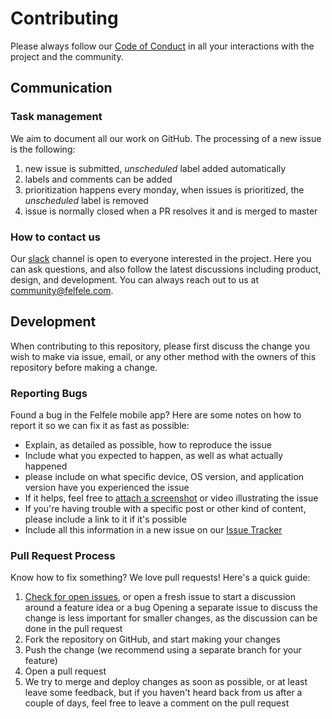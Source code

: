 # Contributing

Please always follow our [Code of Conduct](https://github.com/felfele/felfele/blob/master/CODE_OF_CONDUCT.md) in all your interactions with the project and the community.

## Communication

### Task management

We aim to document all our work on GitHub. The processing of a new issue is the following:
1. new issue is submitted, _unscheduled_ label added automatically
2. labels and comments can be added
3. prioritization happens every monday, when issues is prioritized, the _unscheduled_ label is removed
4. issue is normally closed when a PR resolves it and is merged to master

### How to contact us

Our [slack](https://join.slack.com/t/felfele/shared_invite/enQtNTM1MjUwNTI1NzI5LTY5Yjg0YmVjN2MyN2MzMzc0Y2RkMGRiYzE0N2U0ZjgwNmYxMTQ3YjUwMDg1MGFiZTZlMWViZjU2MWJjY2Y0OTY) channel is open to everyone interested in the project. Here you can ask questions, and also follow the latest discussions including product, design, and development. You can always reach out to us at community@felfele.com.

## Development

When contributing to this repository, please first discuss the change you wish to make via issue,
email, or any other method with the owners of this repository before making a change.

### Reporting Bugs

Found a bug in the Felfele mobile app? Here are some notes on how to report it so we
can fix it as fast as possible:

- Explain, as detailed as possible, how to reproduce the issue
- Include what you expected to happen, as well as what actually happened
- please include on what specific device, OS version, and application version have you experienced the issue
- If it helps, feel free to [attach a
  screenshot](https://github.com/blog/1347-issue-attachments) or video
  illustrating the issue
- If you're having trouble with a specific post or other kind of content, please include a link to it if it's possible
- Include all this information in a new issue on our [Issue Tracker](https://github.com/felfele/felfele/issues)

### Pull Request Process

Know how to fix something? We love pull requests! Here's a quick guide:

1. [Check for open issues](https://github.com/travis-ci/travis-ci/issues), or
   open a fresh issue to start a discussion around a feature idea or a bug
   Opening a separate issue to discuss the change is less important for smaller
   changes, as the discussion can be done in the pull request
2. Fork the repository on GitHub, and start making your changes
3. Push the change (we recommend using a separate branch for your feature)
4. Open a pull request
5. We try to merge and deploy changes as soon as possible, or at least leave
   some feedback, but if you haven't heard back from us after a couple of days,
   feel free to leave a comment on the pull request
